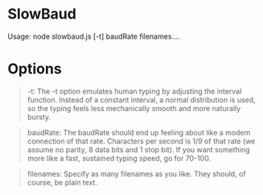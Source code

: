 # SlowBaud

Usage: node slowbaud.js [-t] baudRate filenames....

# Options 

> -t: The -t option emulates human typing by adjusting
the interval function.  Instead of a constant interval, a normal
distribution is used, so the typing feels less mechanically smooth
and more naturally bursty.

> baudRate: The baudRate should end up feeling about like a modem
connection of that rate.  Characters per second is 1/9 of that rate
(we assume no parity, 8 data bits and 1 stop bit).  If you want
something more like a fast, sustained typing speed, go for 70-100.

> filenames: Specify as many filenames as you like.  They should,
of course, be plain text.

